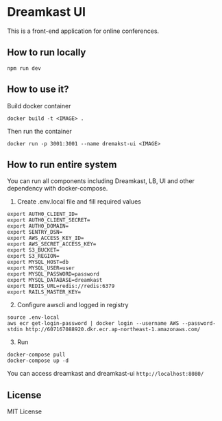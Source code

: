 # Dreamkast UI

This is a front-end application for online conferences. 

## How to run locally 

```
npm run dev
```

## How to use it?

Build docker container

```
docker build -t <IMAGE> .
```

Then run the container

```
docker run -p 3001:3001 --name dremakst-ui <IMAGE>
```

## How to run entire system

You can run all components including Dreamkast, LB, UI and other dependency with docker-compose.

1. Create .env.local file and fill required values

```
export AUTH0_CLIENT_ID=
export AUTH0_CLIENT_SECRET=
export AUTH0_DOMAIN=
export SENTRY_DSN=
export AWS_ACCESS_KEY_ID=
export AWS_SECRET_ACCESS_KEY=
export S3_BUCKET=
export S3_REGION=
export MYSQL_HOST=db
export MYSQL_USER=user
export MYSQL_PASSWORD=password
export MYSQL_DATABASE=dreamkast
export REDIS_URL=redis://redis:6379
export RAILS_MASTER_KEY=
```

2. Configure awscli and logged in registry 

```
source .env-local
aws ecr get-login-password | docker login --username AWS --password-stdin http://607167088920.dkr.ecr.ap-northeast-1.amazonaws.com/
```

3. Run

```
docker-compose pull
docker-compose up -d
```

You can access dreamkast and dreamkast-ui `http://localhost:8080/`

## License

MIT License 
